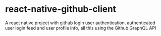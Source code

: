 # react-native-github-client
A react native project with github login user authentication, authenticated user login feed and user profile info, all this using the Github GraphQL API
